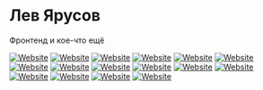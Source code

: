 # Лев Ярусов

Фронтенд и кое-что ещё


[![Website](https://img.shields.io/badge/-HTML-e34f26.svg?&style=for-the-badge&logo=html5&logoColor=fff)](https://www.w3schools.com/html/)
[![Website](https://img.shields.io/badge/-CSS-1572b6.svg?&style=for-the-badge&logo=css3&logoColor=fff)](https://www.w3schools.com/css/)
[![Website](https://img.shields.io/badge/-JavaScript-f7df1e.svg?&style=for-the-badge&logo=javascript&logoColor=222)](https://www.w3schools.com/js/)
[![Website](https://img.shields.io/badge/-React-282c34.svg?&style=for-the-badge&logo=react)](https://reactjs.org)
[![Website](https://img.shields.io/badge/SQL-000000.svg?&style=for-the-badge)](https://www.w3schools.com/sql/)
[![Website](https://img.shields.io/badge/-JSON-faf0e6.svg?&style=for-the-badge&logo=json&logoColor=000000)](https://www.w3schools.com/json/)
[![Website](https://img.shields.io/badge/-Git-fff.svg?&style=for-the-badge&logo=git&logoColor=f05832)](https://git-scm.com/)
[![Website](https://img.shields.io/badge/-GitHub-181717.svg?&style=for-the-badge&logo=github&logoColor=ffffff)](https://github.com/)
[![Website](https://img.shields.io/badge/-TypeScript-3178c6.svg?&style=for-the-badge&logo=typescript&logoColor=fff)](https://www.typescriptlang.org/)
[![Website](https://img.shields.io/badge/-Webpack-2b3a42.svg?&style=for-the-badge&logo=webpack&logoColor=8dd6f9)](https://webpack.js.org/)
[![Website](https://img.shields.io/badge/-Python_3-ffdb65.svg?&style=for-the-badge&logo=python&logoColor=3776ab)](https://www.python.org/)
[![Website](https://img.shields.io/badge/-PyPi-3775a9.svg?&style=for-the-badge&logo=pypi&logoColor=ffffff)](https://www.pypi.org/)
[![Website](https://img.shields.io/badge/-PyCharm-eef64e.svg?&style=for-the-badge&logo=pycharm&logoColor=000000)](https://www.jetbrains.com/pycharm/)
[![Website](https://img.shields.io/badge/-Lua-ffffff.svg?&style=for-the-badge&logo=lua&logoColor=2c2d72)](https://www.lua.org/)
[![Website](https://img.shields.io/badge/-Batch-faf0e6.svg?&style=for-the-badge)](https://www.tutorialspoint.com/batch_script/index.htm)
[![Website](https://img.shields.io/badge/-Discord_API-5865f2.svg?&style=for-the-badge&logo=discord&logoColor=ffffff)](https://discord.com/developers/docs)

